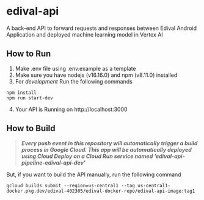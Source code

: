 # edival-api
A back-end API to forward requests and responses between Edival Android Application and deployed machine learning model in Vertex AI

## How to Run
1. Make .env file using .env.example as a template
2. Make sure you have nodejs (v16.16.0) and npm (v8.11.0) installed
3. For *development* Run the following commands
```
npm install
npm run start-dev
```
4. Your API is Running on http://localhost:3000

## How to Build
> ***Every push event in this repository will automatically trigger a build process in Google Cloud. This app will be automatically deployed using Cloud Deploy on a Cloud Run service named 'edival-api-pipeline-edival-api-dev'***

But, if you want to build the API manually, run the following command
```
gcloud builds submit --region=us-central1 --tag us-central1-docker.pkg.dev/edival-402305/edival-docker-repo/edival-api-image:tag1
```